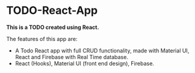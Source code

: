 # TODO-React-App
**This is a TODO created using React.**

The features of this app are:
  
- A Todo React app with full CRUD functionality, made with Material UI, React and Firebase with Real Time database.
- React (Hooks), Material UI (front end design), Firebase.


